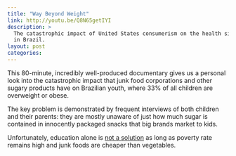 ```yaml
---
title: "Way Beyond Weight"
link: http://youtu.be/Q8N65getIYI
description: >
  The catastrophic impact of United States consumerism on the health situation
  in Brazil.
layout: post
categories: 
---
```


This 80-minute, incredibly well-produced documentary gives us a personal look
into the catastrophic impact that junk food corporations and other sugary
products have on Brazilian youth, where 33% of all children are overweight or
obese.

The key problem is demonstrated by frequent interviews of both children and
their parents: they are mostly unaware of just how much sugar is contained in
innocently packaged snacks that big brands market to kids.

Unfortunately, education alone is [not a solution][] as long as poverty rate
remains high and junk foods are cheaper than vegetables.


[not a solution]: http://www.fatnutritionist.com/index.php/if-only-poor-people-understood-nutrition/
